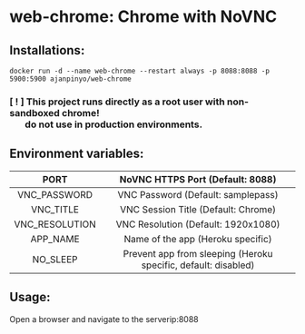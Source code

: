 # web-chrome: Chrome with NoVNC

## Installations:
```
docker run -d --name web-chrome --restart always -p 8088:8088 -p 5900:5900 ajanpinyo/web-chrome
```

<p><b><h3>[ ! ] This project runs directly as a root user with non-sandboxed chrome!<br>
  &nbsp;&nbsp;&nbsp;&nbsp;&nbsp;&nbsp;&nbsp;do not use in production environments.</h3></b></p>

## Environment variables: 
|      PORT      |                NoVNC HTTPS Port (Default: 8088)                |
|:--------------:|:--------------------------------------------------------------:|
|    VNC_PASSWORD|               VNC Password (Default: samplepass)               |
|    VNC_TITLE   |              VNC Session Title (Default: Chrome)               |
| VNC_RESOLUTION |               VNC Resolution (Default: 1920x1080)              |
|    APP_NAME    |                Name of the app (Heroku specific)               |
|    NO_SLEEP    | Prevent app from sleeping (Heroku specific, default: disabled) |

## Usage:
Open a browser and navigate to the serverip:8088
